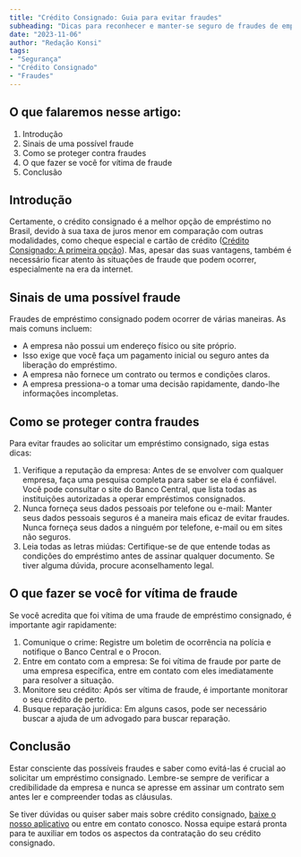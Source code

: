 ```yaml
---
title: "Crédito Consignado: Guia para evitar fraudes"
subheading: "Dicas para reconhecer e manter-se seguro de fraudes de empréstimos consignados"
date: "2023-11-06"
author: "Redação Konsi"
tags:
- "Segurança"
- "Crédito Consignado"
- "Fraudes"
---
```


## O que falaremos nesse artigo:

1. Introdução
2. Sinais de uma possível fraude  
3. Como se proteger contra fraudes
4. O que fazer se você for vítima de fraude
5. Conclusão  

## Introdução

Certamente, o crédito consignado é a melhor opção de empréstimo no Brasil, devido à sua taxa de juros menor em comparação com outras modalidades, como cheque especial e cartão de crédito ([Crédito Consignado: A primeira opção](http://konsi.com.br/postagens/por-que-o-crdito-consignado-a-melhor-escolha-para-servidores-pblicos)). Mas, apesar das suas vantagens, também é necessário ficar atento às situações de fraude que podem ocorrer, especialmente na era da internet.

## Sinais de uma possível fraude

Fraudes de empréstimo consignado podem ocorrer de várias maneiras. As mais comuns incluem:

- A empresa não possui um endereço físico ou site próprio.
- Isso exige que você faça um pagamento inicial ou seguro antes da liberação do empréstimo.
- A empresa não fornece um contrato ou termos e condições claros.
- A empresa pressiona-o a tomar uma decisão rapidamente, dando-lhe informações incompletas.

## Como se proteger contra fraudes

Para evitar fraudes ao solicitar um empréstimo consignado, siga estas dicas:

1. Verifique a reputação da empresa: Antes de se envolver com qualquer empresa, faça uma pesquisa completa para saber se ela é confiável. Você pode consultar o site do Banco Central, que lista todas as instituições autorizadas a operar empréstimos consignados.
2. Nunca forneça seus dados pessoais por telefone ou e-mail: Manter seus dados pessoais seguros é a maneira mais eficaz de evitar fraudes. Nunca forneça seus dados a ninguém por telefone, e-mail ou em sites não seguros.
3. Leia todas as letras miúdas: Certifique-se de que entende todas as condições do empréstimo antes de assinar qualquer documento. Se tiver alguma dúvida, procure aconselhamento legal. 

## O que fazer se você for vítima de fraude 

Se você acredita que foi vítima de uma fraude de empréstimo consignado, é importante agir rapidamente:

1. Comunique o crime: Registre um boletim de ocorrência na polícia e notifique o Banco Central e o Procon.
2. Entre em contato com a empresa: Se foi vítima de fraude por parte de uma empresa específica, entre em contato com eles imediatamente para resolver a situação.
3. Monitore seu crédito: Após ser vítima de fraude, é importante monitorar o seu crédito de perto.
4. Busque reparação jurídica: Em alguns casos, pode ser necessário buscar a ajuda de um advogado para buscar reparação.

## Conclusão

Estar consciente das possíveis fraudes e saber como evitá-las é crucial ao solicitar um empréstimo consignado. Lembre-se sempre de verificar a credibilidade da empresa e nunca se apresse em assinar um contrato sem antes ler e compreender todas as cláusulas.

Se tiver dúvidas ou quiser saber mais sobre crédito consignado, [baixe o nosso aplicativo](http://konsi.com.br/app-download) ou entre em contato conosco. Nossa equipe estará pronta para te auxiliar em todos os aspectos da contratação do seu crédito consignado.